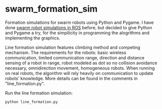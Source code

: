 # swarm_formation_sim
Formation simulations for swarm robots using Python and Pygame. I have done [swarm robot simulations in ROS](https://github.com/yangliu28/swarm_robot_ros_sim.git) before, but decided to give Python and Pygame a try, for the simpilicity in programming the alogrithms and implementing the graphics.

Line formation simulation features climbing method and competing mechanism. The requirements for the robots: basic wireless communication, limited communication range, direction and distance sensing of a robot in range, robot modeled as dot so no collision avoidance necessary, omnidirection movement, homogeneous robots. When running on real robots, the algorithm will rely heavily on communication to update robots' knowledge. More details can be found in the comments in "line_formation.py".

Run the line formation simulation:

`python line_formation.py`

